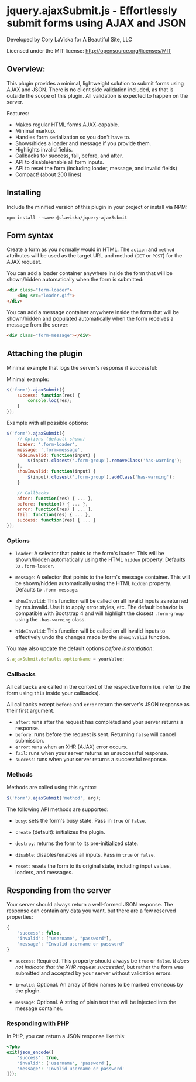 # jquery.ajaxSubmit.js - Effortlessly submit forms using AJAX and JSON

Developed by Cory LaViska for A Beautiful Site, LLC

Licensed under the MIT license: http://opensource.org/licenses/MIT

## Overview:

This plugin provides a minimal, lightweight solution to submit forms using AJAX and JSON. There is no client side validation included, as that is outside the scope of this plugin. All validation is expected to happen on the server.

Features:

- Makes regular HTML forms AJAX-capable.
- Minimal markup.
- Handles form serialization so you don't have to.
- Shows/hides a loader and message if you provide them.
- Highlights invalid fields.
- Callbacks for success, fail, before, and after.
- API to disable/enable all form inputs.
- API to reset the form (including loader, message, and invalid fields)
- Compact! (about 200 lines)

## Installing

Include the minified version of this plugin in your project or install via NPM:

```
npm install --save @claviska/jquery-ajaxSubmit
```

## Form syntax

Create a form as you normally would in HTML. The `action` and `method` attributes will be used as the target URL and method (`GET` or `POST`) for the AJAX request.

You can add a loader container anywhere inside the form that will be shown/hidden automatically when the form is submitted:

```html
<div class="form-loader">
    <img src="loader.gif">
</div>
```

You can add a message container anywhere inside the form that will be shown/hidden and populated automatically when the form receives a message from the server:

```html
<div class="form-message"></div>
```

## Attaching the plugin

Minimal example that logs the server's response if successful:

Minimal example:

```javascript
$('form').ajaxSubmit({
    success: function(res) {
        console.log(res);
    }
});
```

Example with all possible options:

```javascript
$('form').ajaxSubmit({
    // Options (default shown)
    loader: '.form-loader',
    message: '.form-message',
    hideInvalid: function(input) {
        $(input).closest('.form-group').removeClass('has-warning');
    },
    showInvalid: function(input) {
        $(input).closest('.form-group').addClass('has-warning');
    }

    // Callbacks
    after: function(res) { ... },
    before: function() { ... },
    error: function(res) { ... },
    fail: function(res) { ... },
    success: function(res) { ... }
});
```

### Options

- `loader`: A selector that points to the form's loader. This will be shown/hidden automatically using the HTML `hidden` property. Defaults to `.form-loader`.

- `message`: A selector that points to the form's message container. This will be shown/hidden automatically using the HTML `hidden` property. Defaults to `.form-message`.

- `showInvalid`: This function will be called on all invalid inputs as returned by res.invalid. Use it to apply error styles, etc. The default behavior is compatible with Bootstrap 4 and will highlight the closest `.form-group` using the `.has-warning` class.

- `hideInvalid`: This function will be called on all invalid inputs to effectively undo the changes made by the `showInvalid` function.

You may also update the default options *before instantiation*:

```javascript
$.ajaxSubmit.defaults.optionName = yourValue;
```

### Callbacks

All callbacks are called in the context of the respective form (i.e. refer to the form using `this` inside your callbacks).

All callbacks except `before` and `error` return the server's JSON response as their first argument.

- `after`: runs after the request has completed and your server returns a response.
- `before`: runs before the request is sent. Returning `false` will cancel submission.
- `error`: runs when an XHR (AJAX) error occurs.
- `fail`: runs when your server returns an unsuccessful response.
- `success`: runs when your server returns a successful response.

### Methods

Methods are called using this syntax:

```javascript
$('form').ajaxSubmit('method', arg);
```

The following API methods are supported:

- `busy`: sets the form's busy state. Pass in `true` or `false`.

- `create` (default): initializes the plugin.

- `destroy`: returns the form to its pre-initialized state.

- `disable`: disables/enables all inputs. Pass in `true` or `false`.

- `reset`: resets the form to its original state, including input values, loaders, and messages.

## Responding from the server

Your server should always return a well-formed JSON response. The response can contain any data you want, but there are a few reserved properties:

```javascript
{
    "success": false,
    "invalid": ["username", "password"],
    "message": "Invalid username or password"
}
```

- `success`: Required. This property should always be `true` or `false`. *It does not indicate that the XHR request succeeded*, but rather the form was submitted and accepted by your server without validation errors.

- `invalid`: Optional. An array of field names to be marked erroneous by the plugin.

- `message`: Optional. A string of plain text that will be injected into the message container.

### Responding with PHP

In PHP, you can return a JSON response like this:

```php
<?php
exit(json_encode([
    'success': true,
    'invalid': ['username', 'password'],
    'message': 'Invalid username or password'
]));
```